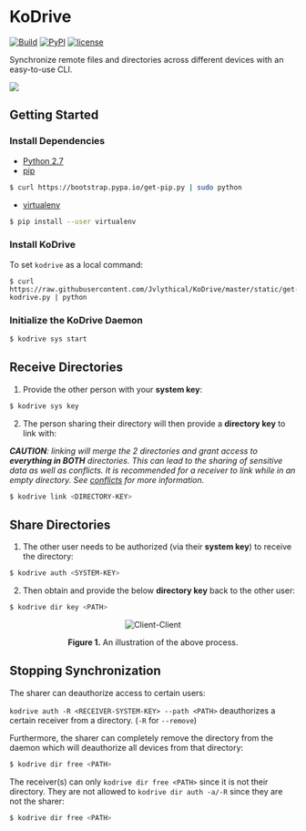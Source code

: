 # KoDrive

[![Build](https://img.shields.io/travis/Jvlythical/KoDrive/master.svg)](https://travis-ci.org/Jvlythical/KoDrive)
[![PyPI](https://img.shields.io/pypi/v/kodrive.svg)](https://pypi.python.org/pypi/kodrive)
[![license](https://img.shields.io/badge/license-MIT-blue.svg)](https://opensource.org/licenses/MIT)

Synchronize remote files and directories across different devices with an easy-to-use CLI.

![](static/videos/demo.gif)

## Getting Started

### Install Dependencies

- [Python 2.7](https://www.python.org/downloads/)
- [pip](https://pip.pypa.io/en/stable/installing/)
```sh
$ curl https://bootstrap.pypa.io/get-pip.py | sudo python
```
- [virtualenv](https://virtualenv.pypa.io/en/stable/installation/)
```sh
$ pip install --user virtualenv
```

### Install KoDrive
To set ```kodrive``` as a local command:

    $ curl https://raw.githubusercontent.com/Jvlythical/KoDrive/master/static/get-kodrive.py | python

### Initialize the KoDrive Daemon

```sh
$ kodrive sys start
```

## Receive Directories

1. Provide the other person with your **system key**:

  ```sh
  $ kodrive sys key 
  ```
2. The person sharing their directory will then provide a **directory key** to link with:

  _**CAUTION**: linking will merge the 2 directories and grant access to **everything in BOTH** directories. This can lead to the sharing of sensitive data as well as conflicts. It is recommended for a receiver to link while in an empty directory. See [conflicts](https://github.com/Jvlythical/KoDrive#conflicts) for more information._

  ```sh
  $ kodrive link <DIRECTORY-KEY>
  ```

## Share Directories

1. The other user needs to be authorized (via their **system key**) to receive the directory:   

  ```sh
  $ kodrive auth <SYSTEM-KEY> 
  ```
2. Then obtain and provide the below **directory key** back to the other user:
 
  ```sh
  $ kodrive dir key <PATH>
  ```
  
<p align="center">
  <img src="https://github.com/Jvlythical/KoDrive/blob/master/static/images/client-client-circle.png" alt="Client-Client"/>
</p>
<p align="center">
    <b>Figure 1.</b> An illustration of the above process.
</p>


## Stopping Synchronization
The sharer can deauthorize access to certain users:

<!-- 1. ```kodrive auth -l``` lists all directories authorized to others and the devices which are authorized. This can be useful for ```kodrive dir auth -a/-r``` to obtain system keys and verify whether a device has been deauthorized. -->

<!-- 2. ```kodrive auth -R <RECEIVER-SYSTEM-KEY> <PATH>``` deauthorizes a certain receiver from a directory. (```-R``` for ```--remove```)  -->
```kodrive auth -R <RECEIVER-SYSTEM-KEY> --path <PATH>``` deauthorizes a certain receiver from a directory. (```-R``` for ```--remove```) 

<!-- $ kodrive dir auth -l -->

<!-- ```sh -->
<!-- $ kodrive dir auth -R <RECEIVER-SYSTEM-KEY> --path <PATH> -->
<!-- ``` -->

Furthermore, the sharer can completely remove the directory from the daemon which will deauthorize all devices from that directory:
```sh
$ kodrive dir free <PATH>
```

The receiver(s) can only ```kodrive dir free <PATH>``` since it is not their directory. They are not allowed to ```kodrive dir auth -a/-R``` since they are not the sharer:
```sh
$ kodrive dir free <PATH>
```
